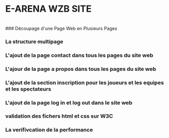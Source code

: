 <h1>E-ARENA WZB SITE</h1>
<br>
### Découpage d'une Page Web en Plusieurs Pages

### La structure multipage
### L'ajout de la page contact dans tous les pages du site web
### L'ajour de la page a propos dans tous les pages du site web
### L'ajout de la section inscription  pour les joueurs et les equipes et les spectateurs
### L'ajout de la page log in et log out dans le site web
### validation des fichers html et css sur W3C
### La verifivcation de  la performance

